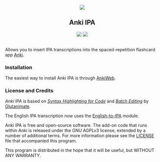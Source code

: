 <p align="center"><img src="https://raw.githubusercontent.com/martyngal/anki-ipa/master/screenshots/new_screenshot_1.jpg"></p>

<h2 align="center">Anki IPA</h2>
<p align="center">
<a title="License: GNU AGPLv3" href="https://github.com/m-rtin/anki-ipa/blob/master/LICENSE"><img  src="https://img.shields.io/badge/license-GNU AGPLv3-green.svg"></a>
<a title="Rate on AnkiWeb" href="https://ankiweb.net/shared/info/799647424"><img src="https://glutanimate.com/logos/ankiweb-rate.svg"></a><br>
<br>
</p>


Allows you to insert IPA transcriptions into the spaced-repetition flashcard app [Anki](https://apps.ankiweb.net/).

### Installation


The easiest way to install Anki IPA is through [AnkiWeb](https://ankiweb.net/shared/info/799647424).


### License and Credits

*Anki IPA* is based on [*Syntax Highlighting for Code*](https://ankiweb.net/shared/info/1463041493) and [*Batch Editing*](https://ankiweb.net/shared/info/291119185) by [Glutanimate](https://github.com/glutanimate). 

The English IPA transcription now uses the [English-to-IPA](https://github.com/mphilli/English-to-IPA) module.

Anki IPA is free and open-source software. The add-on code that runs within Anki is released under the GNU AGPLv3 license, extended by a number of additional terms. For more information please see the [LICENSE](https://github.com/m-rtin/anki-ipa/blob/master/LICENSE) file that accompanied this program.

This program is distributed in the hope that it will be useful, but WITHOUT ANY WARRANTY.
